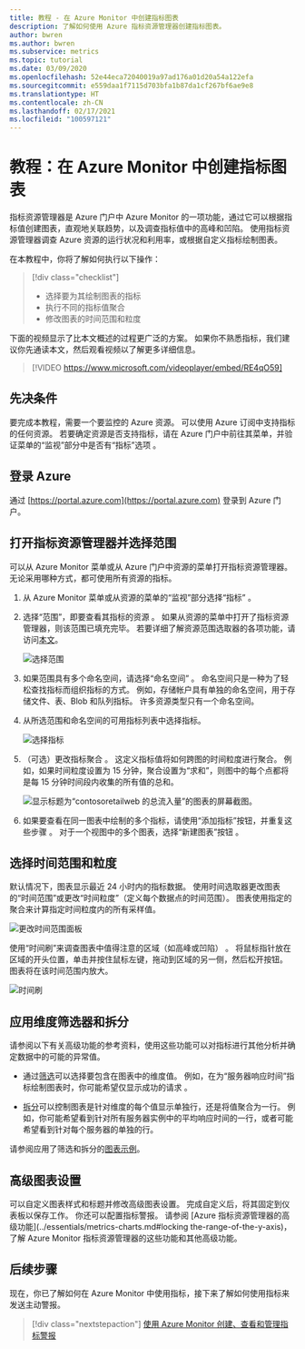 ```yaml
---
title: 教程 - 在 Azure Monitor 中创建指标图表
description: 了解如何使用 Azure 指标资源管理器创建指标图表。
author: bwren
ms.author: bwren
ms.subservice: metrics
ms.topic: tutorial
ms.date: 03/09/2020
ms.openlocfilehash: 52e44eca72040019a97ad176a01d20a54a122efa
ms.sourcegitcommit: e559daa1f7115d703bfa1b87da1cf267bf6ae9e8
ms.translationtype: HT
ms.contentlocale: zh-CN
ms.lasthandoff: 02/17/2021
ms.locfileid: "100597121"
---
```

# <a name="tutorial-create-a-metrics-chart-in-azure-monitor"></a>教程：在 Azure Monitor 中创建指标图表
指标资源管理器是 Azure 门户中 Azure Monitor 的一项功能，通过它可以根据指标值创建图表，直观地关联趋势，以及调查指标值中的高峰和凹陷。 使用指标资源管理器调查 Azure 资源的运行状况和利用率，或根据自定义指标绘制图表。 

在本教程中，你将了解如何执行以下操作：

> [!div class="checklist"]
> * 选择要为其绘制图表的指标
> * 执行不同的指标值聚合
> * 修改图表的时间范围和粒度

下面的视频显示了比本文概述的过程更广泛的方案。 如果你不熟悉指标，我们建议你先通读本文，然后观看视频以了解更多详细信息。 

> [!VIDEO https://www.microsoft.com/videoplayer/embed/RE4qO59]

## <a name="prerequisites"></a>先决条件

要完成本教程，需要一个要监控的 Azure 资源。 可以使用 Azure 订阅中支持指标的任何资源。 若要确定资源是否支持指标，请在 Azure 门户中前往其菜单，并验证菜单的“监视”部分中是否有“指标”选项   。


## <a name="log-in-to-azure"></a>登录 Azure
通过 [https://portal.azure.com](https://portal.azure.com) 登录到 Azure 门户。

## <a name="open-metrics-explorer-and-select-a-scope"></a>打开指标资源管理器并选择范围
可以从 Azure Monitor 菜单或从 Azure 门户中资源的菜单打开指标资源管理器。 无论采用哪种方式，都可使用所有资源的指标。 

1. 从 Azure Monitor 菜单或从资源的菜单的“监视”部分选择“指标”    。

1. 选择“范围”，即要查看其指标的资源  。 如果从资源的菜单中打开了指标资源管理器，则该范围已填充完毕。 若要详细了解资源范围选取器的各项功能，请访问[本文](../essentials/metrics-charts.md#resource-scope-picker)。

    ![选择范围](media/tutorial-metrics-explorer/scope-picker.png)

2. 如果范围具有多个命名空间，请选择“命名空间”  。 命名空间只是一种为了轻松查找指标而组织指标的方式。 例如，存储帐户具有单独的命名空间，用于存储文件、表、Blob 和队列指标。 许多资源类型只有一个命名空间。

3. 从所选范围和命名空间的可用指标列表中选择指标。

    ![选择指标](media/tutorial-metrics-explorer/metric-picker.png)

4. （可选）更改指标聚合  。 这定义指标值将如何跨图的时间粒度进行聚合。 例如，如果时间粒度设置为 15 分钟，聚合设置为“求和”，则图中的每个点都将是每 15 分钟时间段内收集的所有值的总和。

    ![显示标题为“contosoretailweb 的总流入量”的图表的屏幕截图。](media/tutorial-metrics-explorer/chart.png)

5. 如果要查看在同一图表中绘制的多个指标，请使用“添加指标”按钮，并重复这些步骤  。 对于一个视图中的多个图表，选择“新建图表”按钮  。

## <a name="select-a-time-range-and-granularity"></a>选择时间范围和粒度

默认情况下，图表显示最近 24 小时内的指标数据。 使用时间选取器更改图表的“时间范围”或更改“时间粒度”（定义每个数据点的时间范围）。   图表使用指定的聚合来计算指定时间粒度内的所有采样值。

![更改时间范围面板](media/tutorial-metrics-explorer/time-picker.png)


使用“时间刷”来调查图表中值得注意的区域（如高峰或凹陷）  。 将鼠标指针放在区域的开头位置，单击并按住鼠标左键，拖动到区域的另一侧，然后松开按钮。 图表将在该时间范围内放大。 

![时间刷](media/tutorial-metrics-explorer/time-brush.png)

## <a name="apply-dimension-filters-and-splitting"></a>应用维度筛选器和拆分
请参阅以下有关高级功能的参考资料，使用这些功能可以对指标进行其他分析并确定数据中的可能的异常值。

- 通过[筛选](../essentials/metrics-charts.md#filters)可以选择要包含在图表中的维度值。 例如，在为“服务器响应时间”指标绘制图表时，你可能希望仅显示成功的请求  。 

- [拆分](../essentials/metrics-charts.md#apply-splitting)可以控制图表是针对维度的每个值显示单独行，还是将值聚合为一行。 例如，你可能希望看到针对所有服务器实例中的平均响应时间的一行，或者可能希望看到针对每个服务器的单独的行。 

请参阅应用了筛选和拆分的[图表示例](../essentials/metric-chart-samples.md)。

## <a name="advanced-chart-settings"></a>高级图表设置

可以自定义图表样式和标题并修改高级图表设置。 完成自定义后，将其固定到仪表板以保存工作。 你还可以配置指标警报。 请参阅 [Azure 指标资源管理器的高级功能](../essentials/metrics-charts.md#locking the-range-of-the-y-axis)，了解 Azure Monitor 指标资源管理器的这些功能和其他高级功能。


## <a name="next-steps"></a>后续步骤
现在，你已了解如何在 Azure Monitor 中使用指标，接下来了解如何使用指标来发送主动警报。

> [!div class="nextstepaction"]
> [使用 Azure Monitor 创建、查看和管理指标警报](../essentials/metrics-charts.md#alert-rules)


